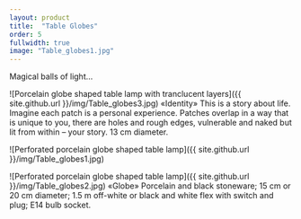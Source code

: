 ```yaml
---
layout: product
title:  "Table Globes"
order: 5
fullwidth: true
image: "Table_globes1.jpg"
---
```


Magical balls of light…

![Porcelain globe shaped table lamp with tranclucent layers]({{ site.github.url }}/img/Table_globes3.jpg)
«Identity»
This is a story about life. Imagine each patch is a personal experience. Patches overlap in a way that is unique to you, there are holes and rough edges, vulnerable and naked but lit from within – your story.
13 cm diameter.

![Perforated porcelain globe shaped table lamp]({{ site.github.url }}/img/Table_globes1.jpg)

![Perforated porcelain globe shaped table lamp]({{ site.github.url }}/img/Table_globes2.jpg)
«Globe» 
Porcelain and black stoneware; 15 cm or 20 cm diameter; 1.5 m off-white or black and white flex with switch and plug; E14 bulb socket.
